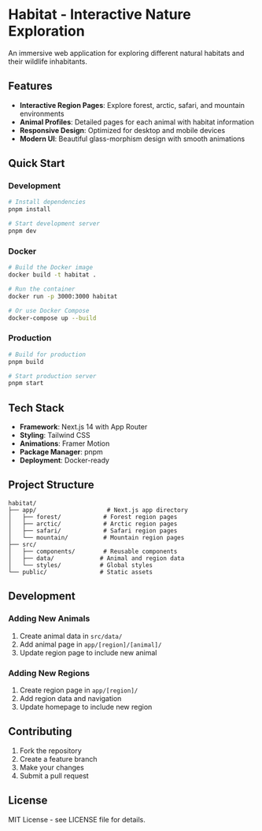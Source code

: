 # Habitat - Interactive Nature Exploration

An immersive web application for exploring different natural habitats and their wildlife inhabitants.

## Features

- **Interactive Region Pages**: Explore forest, arctic, safari, and mountain environments
- **Animal Profiles**: Detailed pages for each animal with habitat information
- **Responsive Design**: Optimized for desktop and mobile devices
- **Modern UI**: Beautiful glass-morphism design with smooth animations

## Quick Start

### Development

```bash
# Install dependencies
pnpm install

# Start development server
pnpm dev
```

### Docker

```bash
# Build the Docker image
docker build -t habitat .

# Run the container
docker run -p 3000:3000 habitat

# Or use Docker Compose
docker-compose up --build
```

### Production

```bash
# Build for production
pnpm build

# Start production server
pnpm start
```

## Tech Stack

- **Framework**: Next.js 14 with App Router
- **Styling**: Tailwind CSS
- **Animations**: Framer Motion
- **Package Manager**: pnpm
- **Deployment**: Docker-ready

## Project Structure

```
habitat/
├── app/                    # Next.js app directory
│   ├── forest/            # Forest region pages
│   ├── arctic/            # Arctic region pages
│   ├── safari/            # Safari region pages
│   └── mountain/          # Mountain region pages
├── src/
│   ├── components/        # Reusable components
│   ├── data/             # Animal and region data
│   └── styles/           # Global styles
└── public/               # Static assets
```

## Development

### Adding New Animals

1. Create animal data in `src/data/`
2. Add animal page in `app/[region]/[animal]/`
3. Update region page to include new animal

### Adding New Regions

1. Create region page in `app/[region]/`
2. Add region data and navigation
3. Update homepage to include new region

## Contributing

1. Fork the repository
2. Create a feature branch
3. Make your changes
4. Submit a pull request

## License

MIT License - see LICENSE file for details. 